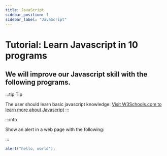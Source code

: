 ```yaml
---
title: JavaScript
sidebar_position: 1
sidebar_label: "JavaScript"
---
```


# Tutorial: Learn Javascript in 10 programs

## We will improve our Javascript skill with the following programs.

:::tip Tip

The user should learn basic javascript knowledge:
<a href="https://www.w3schools.com/js/default.asp/">Visit W3Schools.com to learn more about Javascript</a>
:::

:::info

Show an alert in a web page with the following:

:::

```jsx title="Show an Alert"
alert("hello, world");

```
